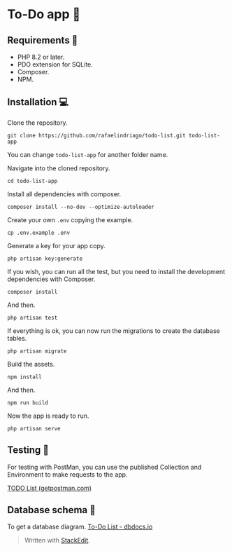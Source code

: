 # To-Do app 📘

## Requirements 🚀

 - PHP 8.2 or later.
 - PDO extension for SQLite.
 - Composer.
 - NPM.

## Installation 💻

Clone the repository.

    git clone https://github.com/rafaelindriago/todo-list.git todo-list-app

You can change `todo-list-app` for another folder name.

Navigate into the cloned repository.

    cd todo-list-app 

Install all dependencies with composer.

    composer install --no-dev --optimize-autoloader 

Create your own `.env` copying the example.

    cp .env.example .env

Generate a key for your app copy.

    php artisan key:generate

If you wish, you can run all the test, but you need to install the development dependencies with Composer.

    composer install 

And then.

    php artisan test

If everything is ok, you can now run the migrations to create the database tables.

    php artisan migrate

Build the assets.

    npm install

And then.

    npm run build
 
Now the app is ready to run.

    php artisan serve

## Testing 🧪
For testing with PostMan, you can use the published Collection and Environment to make requests to the app.

[TODO List (getpostman.com)](https://documenter.getpostman.com/view/31373625/2sA3dsktat)

## Database schema 🔑

To get a database diagram.
[To-Do List - dbdocs.io](https://dbdocs.io/rafael.indriago93/To-Do-List)


> Written with [StackEdit](https://stackedit.io/).
